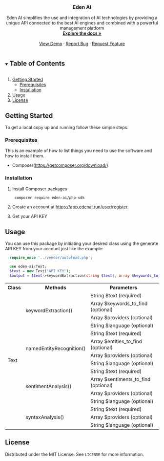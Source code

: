 <!--
*** Thanks for checking out the Best-README-Template. If you have a suggestion
*** that would make this better, please fork the repo and create a pull request
*** or simply open an issue with the tag "enhancement".
*** Thanks again! Now go create something AMAZING! :D
***
***
***
*** To avoid retyping too much info. Do a search and replace for the following:
*** zayanimed97, Eden-ai, twitter_handle, zayanimed97@gmail.com, Eden AI, project_description
-->



<!-- PROJECT SHIELDS -->
<!--
*** I'm using markdown "reference style" links for readability.
*** Reference links are enclosed in brackets [ ] instead of parentheses ( ).
*** See the bottom of this document for the declaration of the reference variables
*** for contributors-url, forks-url, etc. This is an optional, concise syntax you may use.
*** https://www.markdownguide.org/basic-syntax/#reference-style-links
-->

<!-- PROJECT LOGO -->
<br />
<p align="center">

  <h3 align="center">Eden AI</h3>

  <p align="center">
    Eden AI simplifies the use and integration of AI technologies by providing a unique API connected to the best AI engines and combined with a powerful management platform
    <br />
    <a href="https://api.edenai.run/v1/redoc/"><strong>Explore the docs »</strong></a>
    <br />
    <br />
    <a href="https://www.edenai.co/">View Demo</a>
    ·
    <a href="https://github.com/zayanimed97/Eden-ai/issues">Report Bug</a>
    ·
    <a href="https://github.com/zayanimed97/Eden-ai/issues">Request Feature</a>
  </p>
</p>



<!-- TABLE OF CONTENTS -->
<details open="open">
  <summary><h2 style="display: inline-block">Table of Contents</h2></summary>
  <ol>
    <li>
      <a href="#getting-started">Getting Started</a>
      <ul>
        <li><a href="#prerequisites">Prerequisites</a></li>
        <li><a href="#installation">Installation</a></li>
      </ul>
    </li>
    <li><a href="#usage">Usage</a></li>
    <li><a href="#license">License</a></li>
  </ol>
</details>



<!-- GETTING STARTED -->
## Getting Started

To get a local copy up and running follow these simple steps.

### Prerequisites

This is an example of how to list things you need to use the software and how to install them.
* Composer(https://getcomposer.org/download/)

### Installation

1. Install Composer packages
   ```sh
    composer require eden-ai/php-sdk
   ```
2. Create an account at https://app.edenai.run/user/register
   
   
3. Get your API KEY


<!-- USAGE EXAMPLES -->
## Usage

You can use this package by initiating your desired class using the generate API KEY from your account just like the example:

```PHP
  require_once '../vendor/autoload.php';

  use eden-ai/Text;
  $text = new Text("API_KEY");
  $output = $text->keywordExtraction(string $text[, array $keywords_to_find][, array $providers ][, string $language])
```
<table>
    <tr>
        <th>Class</th>
        <th>Methods</th>
        <th>Parameters</th>
    </tr>
    <tr>
        <td rowspan='15' colspan='1'>Text</td>
        <td rowspan='4' colspan="1">keywordExtraction()</td>
        <td>String $text (required)</td>
    </tr>
    <tr>
        <td> Array $keywords_to_find (optional) </td>
    </tr>
    <tr>
        <td> Array $providers (optional) </td>
    </tr>
    <tr>
        <td> String $language (optional) </td>
    </tr>
    <tr>
        <td rowspan='4' colspan="1">namedEntityRecognition()</td>
        <td>String $text (required)</td>
    </tr>
    <tr>
        <td> Array $entities_to_find (optional) </td>
    </tr>
    <tr>
        <td> Array $providers (optional) </td>
    </tr>
    <tr>
        <td> String $language (optional) </td>
    </tr>
    <tr>
        <td rowspan='4' colspan="1">sentimentAnalysis()</td>
        <td>String $text (required)</td>
    </tr>
    <tr>
        <td> Array $sentiments_to_find (optional) </td>
    </tr>
    <tr>
        <td> Array $providers (optional) </td>
    </tr>
    <tr>
        <td> String $language (optional) </td>
    </tr>
    <tr>
        <td rowspan='3' colspan="1">syntaxAnalysis()</td>
        <td>String $text (required)</td>
    </tr>
    <tr>
        <td> Array $providers (optional) </td>
    </tr>
    <tr>
        <td> String $language (optional) </td>
    </tr>
</table>  


<!-- LICENSE -->
## License

Distributed under the MIT License. See `LICENSE` for more information.
